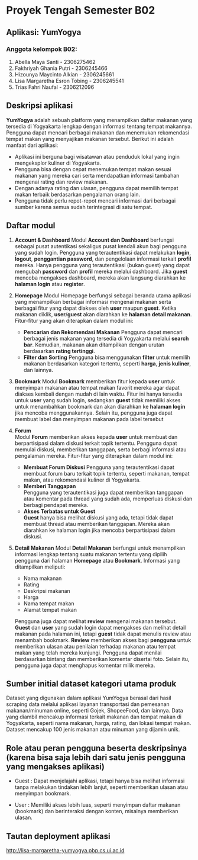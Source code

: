 # Proyek Tengah Semester B02

## Aplikasi: **YumYogya**

### Anggota kelompok B02:
1. Abella Maya Santi - 2306275462
2. Fakhriyah Ghania Putri - 2306245466
3. Hizounya Maycinto Alkian - 2306245661
4. Lisa Margaretha Esron Tobing - 2306245541
5. Trias Fahri Naufal - 2306212096

## Deskripsi aplikasi
**YumYogya** adalah sebuah platform yang menampilkan daftar makanan yang tersedia di Yogyakarta lengkap dengan informasi tentang tempat makannya. Pengguna dapat mencari berbagai makanan dan menemukan rekomendasi tempat makan yang menyajikan makanan tersebut. Berikut ini adalah manfaat dari aplikasi:
- Aplikasi ini berguna bagi wisatawan atau penduduk lokal yang ingin mengeksplor kuliner di Yogyakarta.
- Pengguna bisa dengan cepat menemukan tempat makan sesuai makanan yang mereka cari serta mendapatkan informasi tambahan mengenai rating dan review makanan.
- Dengan adanya rating dan ulasan, pengguna dapat memilih tempat makan terbaik berdasarkan pengalaman orang lain.
- Pengguna tidak perlu repot-repot mencari informasi dari berbagai sumber karena semua sudah terintegrasi di satu tempat.

## Daftar modul
1. **Account & Dashboard**
   Modul **Account dan Dashboard** berfungsi sebagai pusat autentikasi sekaligus pusat kendali akun bagi pengguna yang sudah login. Pengguna yang terautentikasi dapat melakukan **login**, **logout**, **penggantian password**, dan pengelolaan informasi terkait **profil** mereka. Hanya pengguna yang terautentikasi (bukan guest) yang dapat mengubah **password** dan **profil** mereka melalui dashboard. Jika **guest** mencoba mengakses dashboard, mereka akan langsung diarahkan ke **halaman login** atau **register**.

2. **Homepage**
   Modul Homepage berfungsi sebagai beranda utama aplikasi yang menampilkan berbagai informasi mengenai makanan serta berbagai fitur yang dapat diakses oleh **user** maupun **guest**. Ketika makanan diklik, **user**/**guest** akan diarahkan ke **halaman detail makanan**.
   Fitur-fitur yang akan diterapkan dalam modul ini:
     - **Pencarian dan Rekomendasi Makanan**
       Pengguna dapat mencari berbagai jenis makanan yang tersedia di Yogyakarta melalui **search bar**. Kemudian, makanan akan ditampilkan dengan urutan berdasarkan **rating tertinggi**.
     - **Filter dan Sorting**
       Pengguna bisa menggunakan **filter** untuk memilih makanan berdasarkan kategori tertentu, seperti **harga**, **jenis kuliner**, dan lainnya.
     
3. **Bookmark**
   Modul **Bookmark** memberikan fitur kepada **user** untuk menyimpan makanan atau tempat makan favorit mereka agar dapat diakses kembali dengan mudah di lain waktu. Fitur ini hanya tersedia untuk **user** yang sudah login, sedangkan **guest** tidak memiliki akses untuk menambahkan bookmark dan akan diarahkan ke **halaman login** jika mencoba menggunakannya. Selain itu, pengguna juga dapat membuat label dan menyimpan makanan pada label tersebut 

4. **Forum**  
   Modul **Forum** memberikan akses kepada **user** untuk membuat dan berpartisipasi dalam diskusi terkait topik tertentu. Pengguna dapat memulai diskusi, memberikan tanggapan, serta berbagi informasi atau pengalaman mereka. Fitur-fitur yang diterapkan dalam modul ini:
     - **Membuat Forum Diskusi** 
       Pengguna yang terautentikasi dapat membuat forum baru terkait topik tertentu, seperti makanan, tempat makan, atau rekomendasi kuliner di Yogyakarta.
     - **Memberi Tanggapan**  
       Pengguna yang terautentikasi juga dapat memberikan tanggapan atau komentar pada thread yang sudah ada, memperluas diskusi dan berbagi pendapat mereka.
     - **Akses Terbatas untuk Guest**  
       **Guest** hanya bisa melihat diskusi yang ada, tetapi tidak dapat membuat thread atau memberikan tanggapan. Mereka akan diarahkan ke halaman login jika mencoba berpartisipasi dalam diskusi.
       
5. **Detail Makanan**
   Modul **Detail Makanan** berfungsi untuk menampilkan informasi lengkap tentang suatu makanan tertentu yang dipilih pengguna dari halaman **Homepage** atau **Bookmark**.
   Informasi yang ditampilkan meliputi:
      - Nama makanan
      - Rating
      - Deskripsi makanan
      - Harga
      - Nama tempat makan
      - Alamat tempat makan

   Pengguna juga dapat melihat **review** mengenai makanan tersebut. **Guest** dan **user** yang sudah login dapat mengakses dan melihat detail makanan pada halaman ini, tetapi **guest** tidak dapat menulis review atau menambah bookmark. **Review** memberikan akses bagi **pengguna** untuk memberikan ulasan atau penilaian terhadap makanan atau tempat makan yang telah mereka kunjungi. Pengguna dapat menilai berdasarkan bintang dan memberikan komentar disertai foto. Selain itu, pengguna juga dapat menghapus komentar milik mereka.


## Sumber initial dataset kategori utama produk
Dataset yang digunakan dalam aplikasi YumYogya berasal dari hasil scraping data melalui aplikasi layanan transportasi dan pemesanan makanan/minuman online, seperti Gojek, ShopeeFood, dan lainnya. Data yang diambil mencakup informasi terkait makanan dan tempat makan di Yogyakarta, seperti nama makanan, harga, rating, dan lokasi tempat makan. Dataset mencakup 100 jenis makanan atau minuman yang dijamin unik.


## Role atau peran pengguna beserta deskripsinya (karena bisa saja lebih dari satu jenis pengguna yang mengakses aplikasi)
- Guest : Dapat menjelajahi aplikasi, tetapi hanya bisa melihat informasi tanpa melakukan tindakan lebih lanjut, seperti memberikan ulasan atau menyimpan bookmark.
  
- User : Memiliki akses lebih luas, seperti menyimpan daftar makanan (bookmark) dan berinteraksi dengan konten, misalnya memberikan ulasan.

## Tautan deployment aplikasi
http://lisa-margaretha-yumyogya.pbp.cs.ui.ac.id
